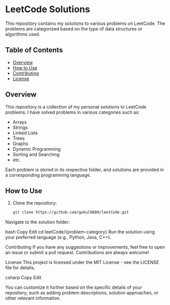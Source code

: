 # LeetCode Solutions

This repository contains my solutions to various problems on LeetCode. The problems are categorized based on the type of data structures or algorithms used.

## Table of Contents
- [Overview](#overview)
- [How to Use](#how-to-use)
- [Contributing](#contributing)
- [License](#license)

## Overview
This repository is a collection of my personal solutions to LeetCode problems. I have solved problems in various categories such as:
- Arrays
- Strings
- Linked Lists
- Trees
- Graphs
- Dynamic Programming
- Sorting and Searching
- etc.

Each problem is stored in its respective folder, and solutions are provided in a corresponding programming language.

## How to Use
1. Clone the repository:
   ```bash
   git clone https://github.com/gokul0880/leetCode.git
Navigate to the solution folder:

bash
Copy
Edit
cd leetCode/{problem-category}
Run the solution using your preferred language (e.g., Python, Java, C++).

Contributing
If you have any suggestions or improvements, feel free to open an issue or submit a pull request. Contributions are always welcome!

License
This project is licensed under the MIT License - see the LICENSE file for details.

csharp
Copy
Edit

You can customize it further based on the specific details of your repository, such as adding problem descriptions, solution approaches, or other relevant information.






